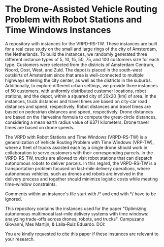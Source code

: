 # The Drone-Assisted Vehicle Routing Problem with Robot Stations and Time Windows Instances

A repository with instances for the VRPD-RS-TW. These instances are built for a real case study on the small and large rings of the city of Amsterdam, the Netherlands. To build the instances, we randomly generated three different instance types of 5, 10, 15, 50, 75, and 100 customers size for each type. Customers were selected from the districts of Amsterdam Centrum, Noord, Oost, West, and Zuid. The depot is placed in the south-west outskirts of Amsterdam since that area is well-connected to multiple highways entering the city center, as well as the districts in the suburbs. Additionally, to explore different urban settings, we provide three instances of 50 customers, with uniformly distributed customer locations, robot stations, and the depot, within a squared city of 20x20 [km] of area. In the instances, truck distances and travel times are based on city-car road distances and speed, respectively. Robot distances and travel times are based on pedestrian distances and speed, respectively. Drone distances are based on the Harvesine formula to compute the great-circle distances, considering a mean earth radius value of 6371 kilometers. Drone travel times are based on drone speeds.

The VRPD with Robot Stations and Time Windows (VRPD-RS-TW) is a generalization of Vehicle Routing Problem with Time Windows (VRP-TW), where a fleet of trucks assisted each by a single drone should work in collaboration to serve customers with their corresponding parcels. In the VRPD-RS-TW, trucks are allowed to visit robot stations that can dispatch autonomous robots to deliver parcels. In this regard, the VRPD-RS-TW is a transportation problem focused on last-mile delivery operations, where autonomous vehicles, such as drones and robots are involved in the delivery process and together should minimize logistic costs while meeting time-window constraints.

Comments within an instance's file start with /* and end with */ have to be ignored.

This repository contains the instances used for the paper "Optimizing autonomous multimodal last-mile delivery systems with time windows: analyzing trade-offs across drones, robots, and trucks". Campuzano Giovanni, Mes Martijn, & Lalla-Ruiz Eduardo. DOI:

You are kindly requested to cite this paper if these instances are relevant to your research.
